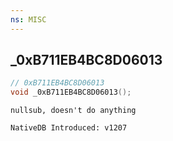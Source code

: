 ```yaml
---
ns: MISC
---
```

## _0xB711EB4BC8D06013

```c
// 0xB711EB4BC8D06013
void _0xB711EB4BC8D06013();
```

```
nullsub, doesn't do anything

NativeDB Introduced: v1207
```

